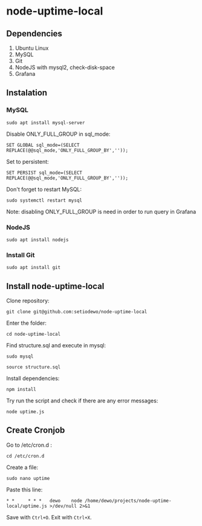 # node-uptime-local

## Dependencies

1. Ubuntu Linux
2. MySQL
3. Git
4. NodeJS with mysql2, check-disk-space
5. Grafana

## Instalation

### MySQL
`sudo apt install mysql-server`

Disable ONLY_FULL_GROUP in sql_mode:

`SET GLOBAL sql_mode=(SELECT REPLACE(@@sql_mode,'ONLY_FULL_GROUP_BY',''));`

Set to persistent:

`SET PERSIST sql_mode=(SELECT REPLACE(@@sql_mode,'ONLY_FULL_GROUP_BY',''));`

Don't forget to restart MySQL:

`sudo systemctl restart mysql`

Note: disabling ONLY_FULL_GROUP is need in order to run query in Grafana

### NodeJS

`sudo apt install nodejs`

### Install Git

`sudo apt install git`

## Install node-uptime-local

Clone repository:

`git clone git@github.com:setiodewo/node-uptime-local`

Enter the folder:

`cd node-uptime-local`

Find structure.sql and execute in mysql:

`sudo mysql`

`source structure.sql`

Install dependencies:

`npm install`

Try run the script and check if there are any error messages:

`node uptime.js`

## Create Cronjob

Go to /etc/cron.d :

`cd /etc/cron.d`

Create a file:

`sudo nano uptime`

Paste this line:

`* *     * * *   dewo    node /home/dewo/projects/node-uptime-local/uptime.js >/dev/null 2>&1`

Save with `Ctrl+O`. Exit with `Ctrl+X`.